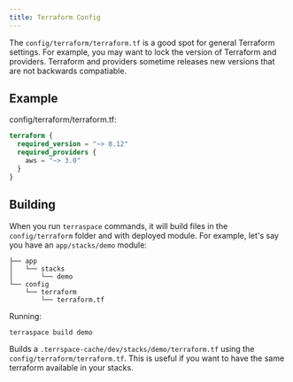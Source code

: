 ```yaml
---
title: Terraform Config
---
```


The `config/terraform/terraform.tf` is a good spot for general Terraform settings.  For example, you may want to lock the version of Terraform and providers. Terraform and providers sometime releases new versions that are not backwards compatiable.

## Example

config/terraform/terraform.tf:

```terraform
terraform {
  required_version = "~> 0.12"
  required_providers {
    aws = "~> 3.0"
  }
}
```

## Building

When you run `terraspace` commands, it will build files in the `config/terraform` folder and with deployed module.  For example, let's say you have an `app/stacks/demo` module:

    ├── app
    │   └── stacks
    │       └── demo
    └── config
        └── terraform
            └── terraform.tf

Running:

    terraspace build demo

Builds a `.terrspace-cache/dev/stacks/demo/terraform.tf` using the `config/terraform/terraform.tf`. This is useful if you want to have the same terraform available in your stacks.